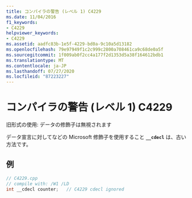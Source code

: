```yaml
---
title: コンパイラの警告 (レベル 1) C4229
ms.date: 11/04/2016
f1_keywords:
- C4229
helpviewer_keywords:
- C4229
ms.assetid: aadfc83b-1e5f-4229-bd0a-9c10a5d13182
ms.openlocfilehash: 79e97949f1c2c999c2800a708461ca9c68de0a5f
ms.sourcegitcommit: 1f009ab0f2cc4a177f2d1353d5a38f164612bdb1
ms.translationtype: MT
ms.contentlocale: ja-JP
ms.lasthandoff: 07/27/2020
ms.locfileid: "87223227"
---
```

# <a name="compiler-warning-level-1-c4229"></a>コンパイラの警告 (レベル 1) C4229

旧形式の使用: データの修飾子は無視されます

データ宣言に対してなどの Microsoft 修飾子を使用すること **`__cdecl`** は、古い方法です。

## <a name="example"></a>例

```cpp
// C4229.cpp
// compile with: /W1 /LD
int __cdecl counter;   // C4229 cdecl ignored
```
